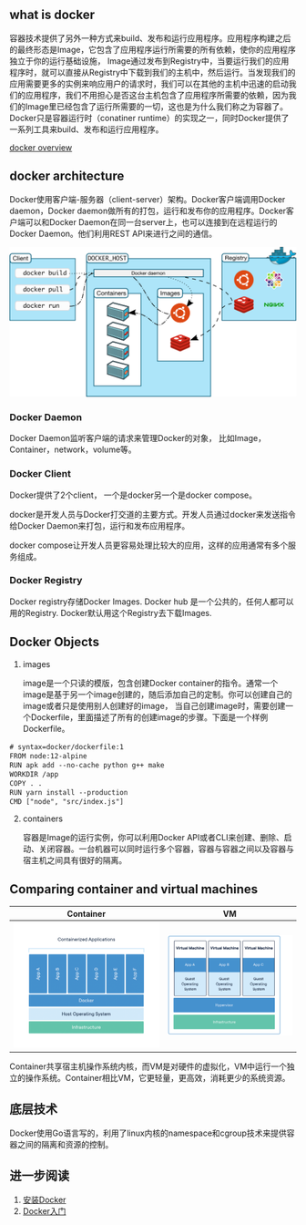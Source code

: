 ## what is docker

容器技术提供了另外一种方式来build、发布和运行应用程序。应用程序构建之后的最终形态是Image，它包含了应用程序运行所需要的所有依赖，使你的应用程序独立于你的运行基础设施， Image通过发布到Registry中，当要运行我们的应用程序时，就可以直接从Registry中下载到我们的主机中，然后运行。当发现我们的应用需要更多的实例来响应用户的请求时，我们可以在其他的主机中迅速的启动我们的应用程序，我们不用担心是否这台主机包含了应用程序所需要的依赖，因为我们的Image里已经包含了运行所需要的一切，这也是为什么我们称之为容器了。
Docker只是容器运行时（conatiner runtime）的实现之一，同时Docker提供了一系列工具来build、发布和运行应用程序。

[docker overview](https://docs.docker.com/get-started/overview/)

## docker architecture

Docker使用客户端-服务器（client-server）架构。Docker客户端调用Docker daemon，Docker daemon做所有的打包，运行和发布你的应用程序。Docker客户端可以和Docker Daemon在同一台server上，也可以连接到在远程运行的Docker Daemon。他们利用REST API来进行之间的通信。

![docker architecture](../images/docker/docker-architecture.svg)

### Docker Daemon

Docker Daemon监听客户端的请求来管理Docker的对象， 比如Image，Container，network，volume等。

### Docker Client

Docker提供了2个client， 一个是docker另一个是docker compose。

docker是开发人员与Docker打交道的主要方式。开发人员通过docker来发送指令给Docker Daemon来打包，运行和发布应用程序。

docker compose让开发人员更容易处理比较大的应用，这样的应用通常有多个服务组成。

### Docker Registry

Docker registry存储Docker Images. Docker hub 是一个公共的，任何人都可以用的Registry. Docker默认用这个Registry去下载Images.

## Docker Objects

1. images

	image是一个只读的模版，包含创建Docker container的指令。通常一个image是基于另一个image创建的，随后添加自己的定制。你可以创建自己的image或者只是使用别人创建好的image， 当自己创建image时，需要创建一个Dockerfile，里面描述了所有的创建image的步骤。下面是一个样例Dockerfile。
	
	
```docker
# syntax=docker/dockerfile:1
FROM node:12-alpine
RUN apk add --no-cache python g++ make
WORKDIR /app
COPY . .
RUN yarn install --production
CMD ["node", "src/index.js"]
```

2. containers

	容器是Image的运行实例，你可以利用Docker API或者CLI来创建、删除、启动、关闭容器。一台机器可以同时运行多个容器，容器与容器之间以及容器与宿主机之间具有很好的隔离。
	

## Comparing container and virtual machines

| Container | VM |
| ---- | ---- |
|![docker container](../images/docker/container-what-is-container.png)|![virtual machine](../images/docker/vm.png)|

Container共享宿主机操作系统内核，而VM是对硬件的虚拟化，VM中运行一个独立的操作系统。Container相比VM，它更轻量，更高效，消耗更少的系统资源。

## 底层技术

Docker使用Go语言写的，利用了linux内核的namespace和cgroup技术来提供容器之间的隔离和资源的控制。

## 进一步阅读

1. [安装Docker](https://docs.docker.com/get-docker/)
2. [Docker入门](https://docs.docker.com/get-started/)


